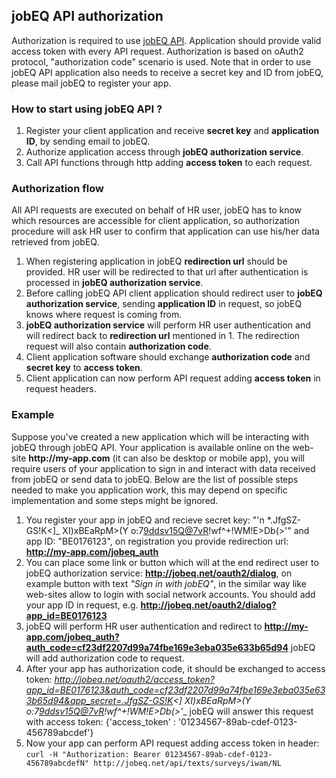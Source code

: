 ## jobEQ API authorization

Authorization is required to use [jobEQ API](http://www.jobeq.info/api/). Application should provide valid access token with every API request. Authorization is based on oAuth2 protocol, "authorization code" scenario is used. Note that in order to use jobEQ API application also needs to receive a secret key and ID from jobEQ, please mail jobEQ to register your app. 

### How to start using jobEQ API ?

1. Register your client application and receive __secret key__ and __application ID__, by sending email to jobEQ.
2. Authorize application access through __jobEQ authorization service__. 
3. Call API functions through http adding __access token__ to each request.

### Authorization flow

All API requests are executed on behalf of HR user, jobEQ has to know which resources are accessible for client application, so authorization procedure will ask HR user to confirm that application can use his/her data retrieved from jobEQ. 

1. When registering application in jobEQ __redirection url__ should be provided. HR user will be redirected to that url after authentication is processed in __jobEQ authorization service__. 
2. Before calling jobEQ API client application should redirect user to __jobEQ authorization service__, sending __application ID__ in request, so jobEQ knows where request is coming from. 
3. __jobEQ authorization service__ will perform HR user authentication and will redirect back to __redirection url__ mentioned in 1. The redirection request will also contain __authorization code__. 
4. Client application software should exchange __authorization code__ and __secret key__ to __access token__. 
5. Client application can now perform API request adding __access token__ in request headers.

### Example

Suppose you've created a new application which will be interacting with jobEQ through jobEQ API. Your application is available online on the web-site __http://my-app.com__ (it can also be desktop or mobile app), you will require users of your application to sign in and interact with data received from jobEQ or send data to jobEQ. Below are the list of possible steps needed to make you application work, this may depend on specific implementation and some steps might be ignored.

1. You register your app in jobEQ and recieve  secret key: "'n *.JfgSZ-GS!K<]_ XI)xBEaRpM>(Y o:7<9ddsv15Q@7vR>!wf^+!WM!E>Db(>'"  and app ID: "BE0176123", on registration you provide redirection url: __http://my-app.com/jobeq_auth__
2. You can place some link or button which will at the end redirect user to jobEQ authorization service: __http://jobeq.net/oauth2/dialog__, on example button with text *"Sign in with jobEQ"*, in the similar way like web-sites allow to login with social network accounts. You should add your app ID in request, e.g. __http://jobeq.net/oauth2/dialog?app_id=BE0176123__
3. jobEQ will perform HR user authentication and redirect to __http://my-app.com/jobeq_auth?auth_code=cf23df2207d99a74fbe169e3eba035e633b65d94__ jobEQ will add authorization code to request.
4. After your app has authorization code, it should be exchanged to access token: __http://jobeq.net/oauth2/access_token?app_id=BE0176123&auth_code=cf23df2207d99a74fbe169e3eba035e633b65d94&app_secret=.JfgSZ-GS!K<]_ XI)xBEaRpM>(Y o:7<9ddsv15Q@7vR>!wf^+!WM!E>Db(>'__ jobEQ will answer this request with access token: {'access_token' : '01234567-89ab-cdef-0123-456789abcdef'}
5. Now your app can perform API request adding access token in header: `curl -H "Authorization: Bearer 01234567-89ab-cdef-0123-456789abcdefN" http://jobeq.net/api/texts/surveys/iwam/NL`
